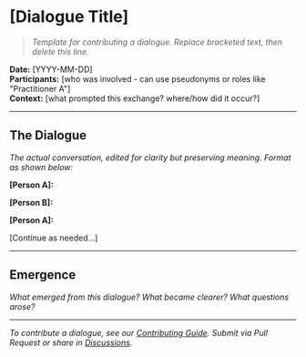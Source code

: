 # [Dialogue Title]

> *Template for contributing a dialogue. Replace bracketed text, then delete this line.*

**Date:** [YYYY-MM-DD]  
**Participants:** [who was involved - can use pseudonyms or roles like "Practitioner A"]  
**Context:** [what prompted this exchange? where/how did it occur?]

---

## The Dialogue

*The actual conversation, edited for clarity but preserving meaning. Format as shown below:*

**[Person A]:** 

**[Person B]:** 

**[Person A]:**

[Continue as needed...]

---

## Emergence

*What emerged from this dialogue? What became clearer? What questions arose?*

---

*To contribute a dialogue, see our [Contributing Guide](../CONTRIBUTING.md). Submit via Pull Request or share in [Discussions](https://github.com/prschmal/Fractalism/discussions).*
